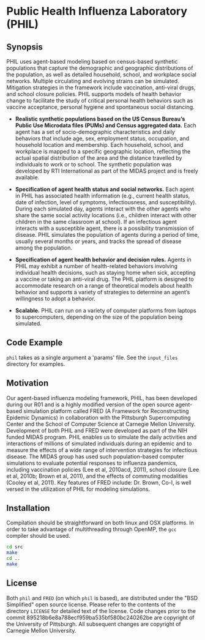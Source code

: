 # Public Health Influenza Laboratory (PHIL)

## Synopsis

PHIL uses agent-based modeling based on census-based synthetic populations that capture the demographic and geographic distributions of the population, as well as detailed household, school, and workplace social networks. Multiple circulating and evolving strains can be simulated. Mitigation strategies in the framework include vaccination, anti-viral drugs, and school closure policies. PHIL supports models of health behavior change to facilitate the study of critical personal health behaviors such as vaccine acceptance, personal hygiene and spontaneous social distancing.

* **Realistic synthetic populations based on the US Census Bureau’s Public Use Microdata files (PUMs) and Census aggregated data.** Each agent has a set of socio-demographic characteristics and daily behaviors that include age, sex, employment status, occupation, and household location and membership. Each household, school, and workplace is mapped to a specific geographic location, reflecting the actual spatial distribution of the area and the distance travelled by individuals to work or to school. The synthetic population was developed by RTI International as part of the MIDAS project and is freely available.

* **Specification of agent health status and social networks.** Each agent in PHIL has associated health information (e.g., current health status, date of infection, level of symptoms, infectiousness, and susceptibility). During each simulated day, agents interact with the other agents who share the same social activity locations (i.e., children interact with other children in the same classroom at school).  If an infectious agent interacts with a susceptible agent, there is a possibility transmission of disease. PHIL simulates the population of agents during a period of time, usually several months or years, and tracks the spread of disease among the population.

* **Specification of agent health behavior and decision rules.** Agents in PHIL may exhibit a number of health-related behaviors involving individual health decisions, such as staying home when sick, accepting a vaccine or taking an anti-viral drug. The PHIL platform is designed to accommodate research on a range of theoretical models about health behavior and supports a variety of strategies to determine an agent’s willingness to adopt a behavior.

* **Scalable.** PHIL can run on a variety of computer platforms from laptops to supercomputers, depending on the size of the population being simulated.  

## Code Example

`phil` takes as a single argument a 'params' file.  See the `input_files` directory for examples.

## Motivation

Our agent-based influenza modeling framework, PHIL, has been developed during our R01 and is a highly modified version of the open source agent-based simulation platform called FRED (A Framework for Reconstructing Epidemic Dynamics) in collaboration with the Pittsburgh Supercomputing Center and the School of Computer Science at Carnegie Mellon University. Development of both PHIL and FRED were developed as part of the NIH funded MIDAS program. PHIL enables us to simulate the daily activities and interactions of millions of simulated individuals during an epidemic and to measure the effects of a wide range of intervention strategies for infectious disease. The MIDAS group has used such population-based computer simulations to evaluate potential responses to influenza pandemics, including vaccination policies (Lee et al, 2010acd, 2011), school closure (Lee et al, 2010b; Brown et al, 2011), and the effects of commuting modalities (Cooley et al, 2011). Key features of FRED include: Dr. Brown, Co-I, is well versed in the utilization of PHIL for modeling simulations.

## Installation

Compilation should be straightforward on both linux and OSX platforms.  In order to take advantage of multithreading through OpenMP, the `gcc` compiler should be used.

```bash
cd src
make
cd ..
make
```

## License

Both `phil` and `FRED` (on which `phil` is based), are distributed under the "BSD Simplified" open source license.
Please refer to the contents of the directory `LICENSE` for detailed text of the license.
Code changes prior to the commit 895218b6e8a788ecf959ba535bf580bc240262be are copyright of the University of Pittsburgh.
All subsequent changes are copyright of Carnegie Mellon University.
